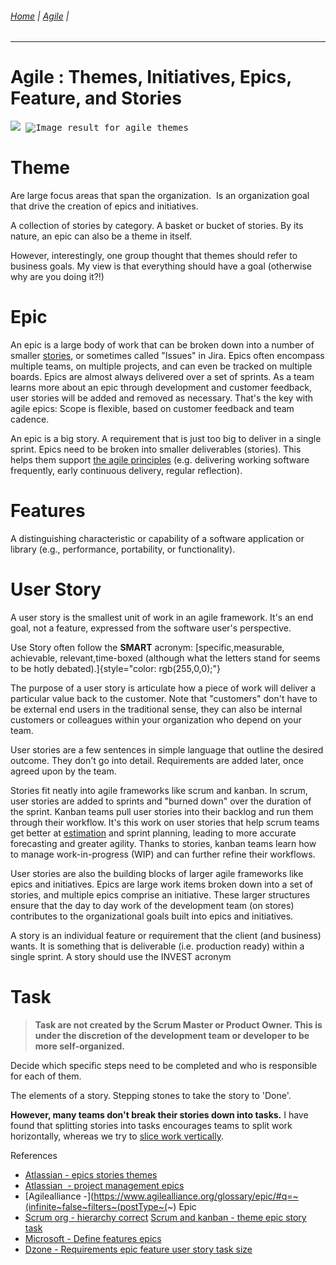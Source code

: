 ###### [Home](https://github.com/RyKaj/Documentation/blob/master/README.md) | [Agile](https://github.com/RyKaj/Documentation/tree/master/Agile/README.md) |
------------



Agile : Themes, Initiatives, Epics, Feature, and Stories 
========================================================
<kbd>![](https://wac-cdn.atlassian.com/dam/jcr:c79bf6d8-3101-48c3-bf2b-506b5bc53ccc/Themes.png?cdnVersion=520)
<kbd>![Image result for agile themes](https://encrypted-tbn0.gstatic.com/images?q=tbn:ANd9GcSw-tRdXoalTyRnRK2waoUiw9H33fYgCrSLEuWZkXmwpyzssM-VKw)


Theme
=====

Are large focus areas that span the organization.  Is an organization
goal that drive the creation of epics and initiatives.

A collection of stories by category. A basket or bucket of stories. By
its nature, an epic can also be a theme in itself.

However, interestingly, one group thought that themes should refer to
business goals. My view is that everything should have a goal (otherwise
why are you doing it?!)





Epic
====

An epic is a large body of work that can be broken down into a number of
smaller
[stories](https://www.atlassian.com/agile/project-management/user-stories),
or sometimes called "Issues" in Jira. Epics often encompass multiple
teams, on multiple projects, and can even be tracked on multiple boards.
Epics are almost always delivered over a set of sprints. As a team
learns more about an epic through development and customer feedback,
user stories will be added and removed as necessary. That's the key with
agile epics: Scope is flexible, based on customer feedback and team
cadence.

An epic is a big story. A requirement that is just too big to deliver in
a single sprint. Epics need to be broken into smaller deliverables
(stories). This helps them support [the agile
principles](http://agilemanifesto.org/principles.html)
(e.g. delivering working software frequently, early continuous delivery,
regular reflection).





Features
========

A distinguishing characteristic or capability of a software application
or library (e.g., performance, portability, or functionality).





User Story
==========

A user story is the smallest unit of work in an agile framework. It's an
end goal, not a feature, expressed from the software user's perspective.

Use Story often follow the **SMART** acronym: [specific,measurable,
achievable, relevant,time-boxed (although what the letters stand for
seems to be hotly debated).]{style="color: rgb(255,0,0);"}

The purpose of a user story is articulate how a piece of work will
deliver a particular value back to the customer. Note that \"customers\"
don\'t have to be external end users in the traditional sense, they can
also be internal customers or colleagues within your organization who
depend on your team.

User stories are a few sentences in simple language that outline the
desired outcome. They don\'t go into detail. Requirements are added
later, once agreed upon by the team.

Stories fit neatly into agile frameworks like scrum and kanban. In
scrum, user stories are added to sprints and "burned down" over the
duration of the sprint. Kanban teams pull user stories into their
backlog and run them through their workflow. It's this work on user
stories that help scrum teams get better at
[estimation](https://www.atlassian.com/agile/project-management/estimation)
and sprint planning, leading to more accurate forecasting and greater
agility. Thanks to stories, kanban teams learn how to manage
work-in-progress (WIP) and can further refine their workflows.

User stories are also the building blocks of larger agile frameworks
like epics and initiatives. Epics are large work items broken down into
a set of stories, and multiple epics comprise an initiative. These
larger structures ensure that the day to day work of the development
team (on stores) contributes to the organizational goals built into
epics and initiatives.

A story is an individual feature or requirement that the client (and
business) wants. It is something that is deliverable (i.e. production
ready) within a single sprint. A story should use the INVEST acronym





Task
====

> **Task are not created by the Scrum Master or Product Owner. This is
> under the discretion of the development team or developer to be more
> self-organized.**

Decide which specific steps need to be completed and who is responsible
for each of them.

The elements of a story. Stepping stones to take the story to 'Done'.

**However, many teams don't break their stories down into tasks.** I
have found that splitting stories into tasks encourages teams to split
work horizontally, whereas we try to [slice work
vertically](http://scrumandkanban.co.uk/slicing-stories-vertically/ "Slicing stories vertically").



References

-   [Atlassian - epics stories themes](https://www.atlassian.com/agile/project-management/epics-stories-themes)
-   [Atlassian  - project management epics](https://www.atlassian.com/agile/project-management/epics)
-   [Agilealliance -](https://www.agilealliance.org/glossary/epic/#q=~(infinite~false~filters~(postType~(~) Epic
-   [Scrum org - hierarchy correct](https://www.scrum.org/forum/scrum-forum/28527/hierarchy-correct)
    [Scrum and kanban - theme epic story task](https://scrumandkanban.co.uk/theme-epic-story-task/)
-   [Microsoft - Define features epics](https://docs.microsoft.com/en-us/azure/devops/boards/backlogs/define-features-epics?view=azure-devops)
-   [Dzone - Requirements epic feature user story task size](https://dzone.com/articles/requirements-epic-feature-user-story-task-size-and)

